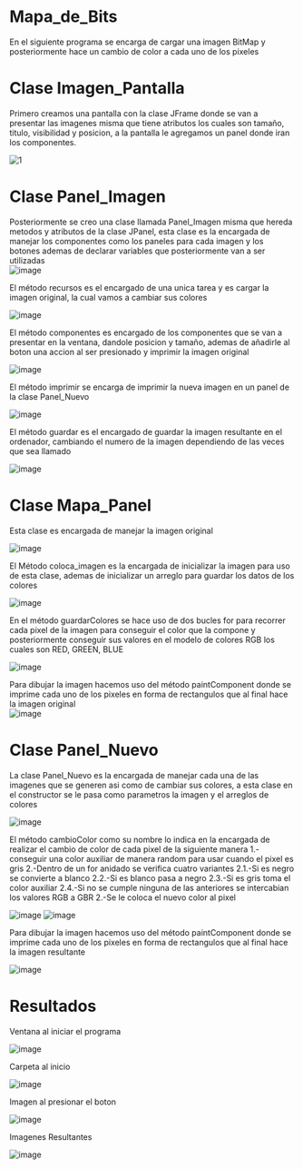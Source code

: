 # Mapa_de_Bits
En el siguiente programa se encarga de cargar una imagen BitMap y posteriormente hace un cambio de color a cada uno de los pixeles

# Clase Imagen_Pantalla

Primero creamos una pantalla con la clase JFrame donde se van a presentar las imagenes misma que tiene atributos los cuales son tamaño, titulo, visibilidad y posicion, a la pantalla le agregamos un panel donde iran los componentes.

![1](https://user-images.githubusercontent.com/71307223/132049544-97d3d961-5931-48d4-8fee-0de5e1d6d836.png)

# Clase Panel_Imagen

Posteriormente se creo una clase llamada Panel_Imagen misma que hereda metodos y atributos de la clase JPanel, esta clase es la encargada de manejar los componentes como los paneles para cada imagen y los botones ademas de declarar variables que posteriormente van a ser utilizadas                                                                          
![image](https://user-images.githubusercontent.com/71307223/132052711-c4f76bea-8691-45b8-8a87-9e53a3c9f025.png)

El método recursos es el encargado de una unica tarea y es cargar la imagen original, la cual vamos a cambiar sus colores

![image](https://user-images.githubusercontent.com/71307223/132053212-31fb1ab9-5aa2-44df-b9c0-fa1af1d71706.png)

El método componentes es encargado de los componentes que se van a presentar en la ventana, dandole posicion y tamaño, ademas de añadirle al boton una accion al ser presionado y imprimir la imagen original

![image](https://user-images.githubusercontent.com/71307223/132053481-20dc20c0-d3c2-4738-8af2-2c51532f3365.png)

El método imprimir se encarga de imprimir la nueva imagen en un panel de la clase Panel_Nuevo

![image](https://user-images.githubusercontent.com/71307223/132053748-9bcded4e-6d02-4aa4-99ad-6d867d02b95a.png)

El método guardar es el encargado de guardar la imagen resultante en el ordenador, cambiando el numero de la imagen dependiendo de las veces que sea llamado

![image](https://user-images.githubusercontent.com/71307223/132053878-a32f63b8-3d73-4e49-96b4-0c9a08819469.png)

# Clase Mapa_Panel

Esta clase es encargada de manejar la imagen original  

![image](https://user-images.githubusercontent.com/71307223/132054358-62f6bff6-ebf3-430c-bed6-4f6f10d73666.png)

El Método coloca_imagen es la encargada de inicializar la imagen para uso de esta clase, ademas de inicializar un arreglo para guardar los datos de los colores

![image](https://user-images.githubusercontent.com/71307223/132054436-6fdd1b59-2dd2-462f-b246-2bbacc493300.png)

En el método guardarColores se hace uso de dos bucles for para recorrer cada pixel de la imagen para conseguir el color que la compone y posteriormente conseguir sus valores en el modelo de colores RGB los cuales son RED, GREEN, BLUE

![image](https://user-images.githubusercontent.com/71307223/132054678-72e4dc25-f85c-4cbc-aadb-bf8e81f609ab.png)

Para dibujar la imagen hacemos uso del método paintComponent donde se imprime cada uno de los pixeles en forma de rectangulos que al final hace la imagen original                  
![image](https://user-images.githubusercontent.com/71307223/132055533-713f6763-3368-430f-a0c7-e82dacb87025.png)

# Clase Panel_Nuevo

La clase Panel_Nuevo es la encargada de manejar cada una de las imagenes que se generen asi como de cambiar sus colores, a esta clase en el constructor se le pasa como parametros la imagen y el arreglos de colores

![image](https://user-images.githubusercontent.com/71307223/132055881-f810907c-d568-43a2-889b-e262a92dfbb5.png)

El método cambioColor como su nombre lo indica en la encargada de realizar el cambio de color de cada pixel de la siguiente manera
1.-conseguir una color auxiliar de manera random para usar cuando el pixel es gris 
2.-Dentro de un for anidado se verifica cuatro variantes 
2.1.-Si es negro se convierte a blanco
2.2.-Si es blanco pasa a negro
2.3.-Si es gris toma el color auxiliar
2.4.-Si no se cumple ninguna de las anteriores se intercabian los valores RGB a GBR 
2.-Se le coloca el nuevo color al pixel

![image](https://user-images.githubusercontent.com/71307223/132056079-4c99542b-d8ba-4c65-bf76-92bb9b1d9bbc.png)
![image](https://user-images.githubusercontent.com/71307223/132056138-d772dfc2-0b7d-48b4-ba48-6b5acc3766e8.png)

Para dibujar la imagen hacemos uso del método paintComponent donde se imprime cada uno de los pixeles en forma de rectangulos que al final hace la imagen resultante

![image](https://user-images.githubusercontent.com/71307223/132056637-0f76a7d7-5dbe-46f0-a6be-be5ce8e5478e.png)

# Resultados

Ventana al iniciar el programa

![image](https://user-images.githubusercontent.com/71307223/132101210-f2b56862-67de-46f8-a37b-adab0345d53c.png)

Carpeta al inicio

![image](https://user-images.githubusercontent.com/71307223/132101232-be7f5fcf-d3ab-4a4c-95d8-4ce844067733.png)

Imagen al presionar el boton

![image](https://user-images.githubusercontent.com/71307223/132101265-152f5f13-fa6c-4cb6-91b4-3ce72da0064e.png)

Imagenes Resultantes

![image](https://user-images.githubusercontent.com/71307223/132101362-99791b5b-91b2-4eda-8d19-8089c52794ce.png)
